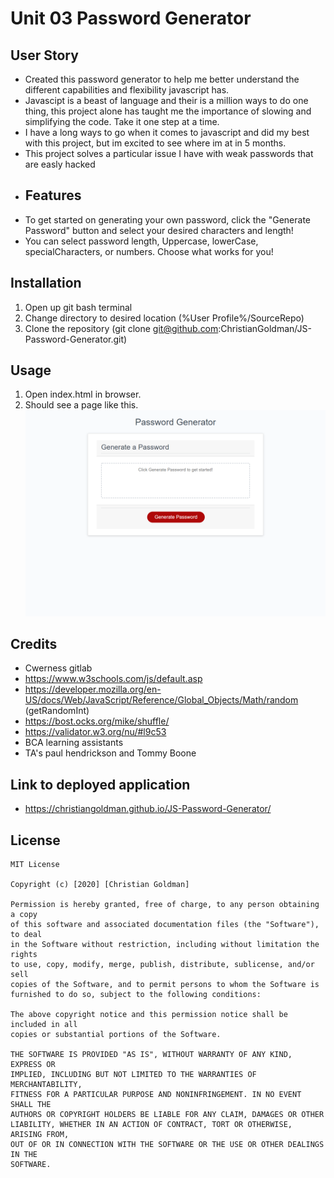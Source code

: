 # Unit 03 Password Generator #
## User Story ##
* Created this password generator to help me better understand the different capabilities and flexibility javascript has.
* Javascipt is a beast of language and their is a million ways to do one thing, this project alone has taught me the importance of slowing and simplifying the code. Take it one step at a time.
* I have a long ways to go when it comes to javascript and did my best with this project, but im excited to see where im at in 5 months.
* This project solves a particular issue I have with weak passwords that are easly hacked
* ## Features ##
* To get started on generating your own password, click the "Generate Password" button and select your desired characters and length!
* You can select password length, Uppercase, lowerCase, specialCharacters, or numbers. Choose what works for you!
## Installation ##
1. Open up git bash terminal
2. Change directory to desired location (%User Profile%/SourceRepo)
3. Clone the repository (git clone git@github.com:ChristianGoldman/JS-Password-Generator.git)
## Usage ##
1. Open index.html in browser.
2. Should see a page like this.
![About Me](assets/password.png)
## Credits ##
* Cwerness gitlab
* https://www.w3schools.com/js/default.asp
* https://developer.mozilla.org/en-US/docs/Web/JavaScript/Reference/Global_Objects/Math/random (getRandomInt)
* https://bost.ocks.org/mike/shuffle/
* https://validator.w3.org/nu/#l9c53
* BCA learning assistants
* TA's paul hendrickson and Tommy Boone
## Link to deployed application ##
* https://christiangoldman.github.io/JS-Password-Generator/
## License ##
    MIT License

    Copyright (c) [2020] [Christian Goldman]

    Permission is hereby granted, free of charge, to any person obtaining a copy
    of this software and associated documentation files (the "Software"), to deal
    in the Software without restriction, including without limitation the rights
    to use, copy, modify, merge, publish, distribute, sublicense, and/or sell
    copies of the Software, and to permit persons to whom the Software is
    furnished to do so, subject to the following conditions:

    The above copyright notice and this permission notice shall be included in all
    copies or substantial portions of the Software.

    THE SOFTWARE IS PROVIDED "AS IS", WITHOUT WARRANTY OF ANY KIND, EXPRESS OR
    IMPLIED, INCLUDING BUT NOT LIMITED TO THE WARRANTIES OF MERCHANTABILITY,
    FITNESS FOR A PARTICULAR PURPOSE AND NONINFRINGEMENT. IN NO EVENT SHALL THE
    AUTHORS OR COPYRIGHT HOLDERS BE LIABLE FOR ANY CLAIM, DAMAGES OR OTHER
    LIABILITY, WHETHER IN AN ACTION OF CONTRACT, TORT OR OTHERWISE, ARISING FROM,
    OUT OF OR IN CONNECTION WITH THE SOFTWARE OR THE USE OR OTHER DEALINGS IN THE
    SOFTWARE.
